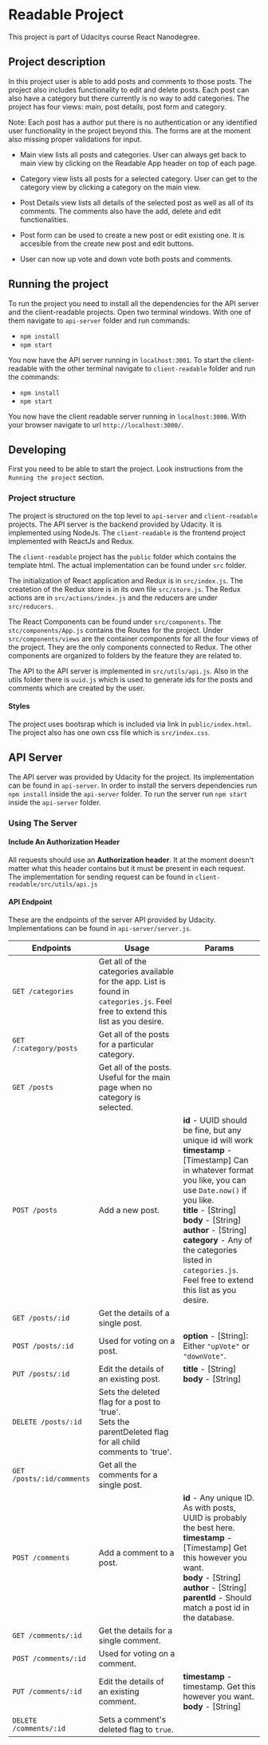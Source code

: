 # Readable Project

This project is part of Udacitys course React Nanodegree.


## Project description
In this project user is able to add posts and comments to those posts. The project also includes
functionality to edit and delete posts. Each post can also have a category but there currently is
no way to add categories. The project has four views: main, post details, post form and category. 

Note: Each post has a author put there is no authentication or any identified user functionality in the project beyond this. The forms are at the moment also missing proper validations for input.

* Main view lists all posts and categories. User can always get back to main view by clicking on the
Readable App header on top of each page.

* Category view lists all posts for a selected category. User can get to the category view by
clicking a category on the main view.

* Post Details view lists all details of the selected post as well as all of its comments. The comments also have the add, delete and edit functionalities.

* Post form can be used to create a new post or edit existing one. It is accesible from the create new post and edit buttons.

* User can now up vote and down vote both posts and comments.

## Running the project

To run the project you need to install all the dependencies for the API server and the client-readable projects. Open two terminal windows. With one of them navigate to `api-server` folder and run commands:

* `npm install`
* `npm start`

You now have the API server running in `localhost:3001`. To start the client-readable with the other
terminal navigate to `client-readable` folder and run the commands:

* `npm install`
* `npm start`

You now have the client readable server running in `localhost:3000`. With your browser navigate to url `http://localhost:3000/`.


## Developing

First you need to be able to start the project. Look instructions from the `Running the project` section.

### Project structure

The project is structured on the top level to `api-server` and `client-readable` projects. The API server is the backend provided by Udacity. It is implemented using NodeJs. The `client-readable` is the frontend project implemented with ReactJs and Redux.

The `client-readable` project has the `public` folder which contains the template html. The actual implementation can be found under `src` folder.

The initialization of React application and Redux is in `src/index.js`. The createtion of the Redux store is in its own file `src/store.js`. The Redux actions are in `src/actions/index.js` and the reducers are under `src/reducers`.

The React Components can be found under `src/components`. The `stc/components/App.js` contains the Routes for the project. Under `src/components/views` are the container components for all the four views of the project. They are the only components connected to Redux. The other components are organized to folders by the feature they are related to.

The API to the API server is implemented in `src/utils/api.js`. Also in the utils folder there is `uuid.js` which is used to generate ids for the posts and comments which are created by the user.

#### Styles

The project uses bootsrap which is included via link in `public/index.html`. The project also has one own css file which is `src/index.css`.

## API Server

The API server was provided by Udacity for the project. Its implementation can be found in
`api-server`. In order to install the servers dependencies run `npm install` inside the `api-server`
folder. To run the server run `npm start` inside the `api-server` folder.

### Using The Server

#### Include An Authorization Header

All requests should use an **Authorization header**. It at the moment doesn't matter what this
header contains but it must be present in each request. The implementation for sending request
can be found in `client-readable/src/utils/api.js`

#### API Endpoint

These are the endpoints of the server API provided by Udacity. Implementations can be found in `api-server/server.js`.

| Endpoints       | Usage          | Params         |
|-----------------|----------------|----------------|
| `GET /categories` | Get all of the categories available for the app. List is found in `categories.js`. Feel free to extend this list as you desire. |  |
| `GET /:category/posts` | Get all of the posts for a particular category. |  |
| `GET /posts` | Get all of the posts. Useful for the main page when no category is selected. |  |
| `POST /posts` | Add a new post. | **id** - UUID should be fine, but any unique id will work <br> **timestamp** - [Timestamp] Can in whatever format you like, you can use `Date.now()` if you like. <br> **title** - [String] <br> **body** - [String] <br> **author** - [String] <br> **category** -  Any of the categories listed in `categories.js`. Feel free to extend this list as you desire. |
| `GET /posts/:id` | Get the details of a single post. | |
| `POST /posts/:id` | Used for voting on a post. | **option** - [String]: Either `"upVote"` or `"downVote"`. |
| `PUT /posts/:id` | Edit the details of an existing post. | **title** - [String] <br> **body** - [String] |
| `DELETE /posts/:id` | Sets the deleted flag for a post to 'true'. <br> Sets the parentDeleted flag for all child comments to 'true'. | |
| `GET /posts/:id/comments` | Get all the comments for a single post. | |
| `POST /comments` | Add a comment to a post. | **id** - Any unique ID. As with posts, UUID is probably the best here. <br> **timestamp** - [Timestamp] Get this however you want. <br> **body** - [String] <br> **author** - [String] <br> **parentId** - Should match a post id in the database. |
| `GET /comments/:id` | Get the details for a single comment. | |
| `POST /comments/:id` | Used for voting on a comment. | |
| `PUT /comments/:id` | Edit the details of an existing comment. | **timestamp** - timestamp. Get this however you want. <br> **body** - [String] |
| `DELETE /comments/:id` | Sets a comment's deleted flag to `true`. | &nbsp; |

